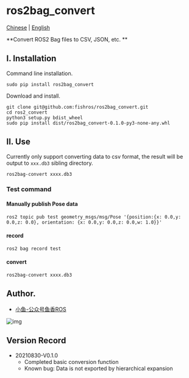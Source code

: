 # ros2bag_convert

[Chinese](README.md) | [English](README_EN.md)

**Convert ROS2 Bag files to CSV, JSON, etc. **

## I. Installation

Command line installation.

```
sudo pip install ros2bag_convert
```

Download and install.

```
git clone git@github.com:fishros/ros2bag_convert.git
cd ros2_convert
python3 setup.py bdist_wheel
sudo pip install dist/ros2bag_convert-0.1.0-py3-none-any.whl
```

## II. Use

Currently only support converting data to csv format, the result will be output to `xxx.db3` sibling directory.

```
ros2bag-convert xxxx.db3
```

### Test command

#### Manually publish Pose data

```
ros2 topic pub test geometry_msgs/msg/Pose '{position:{x: 0.0,y: 0.0,z: 0.0}, orientation: {x: 0.0,y: 0.0,z: 0.0,w: 1.0}}'
```

#### record

```
ros2 bag record test
```

#### convert

```
ros2bag-convert xxxx.db3
```

## Author.
- [小鱼-公众号鱼香ROS](https://www.fishros.com)

![img](http://tools.fishros.com/README/imgs/image-20210726192026520.png)


## Version Record

- 20210830-V0.1.0
  - Completed basic conversion function
  - Known bug: Data is not exported by hierarchical expansion
